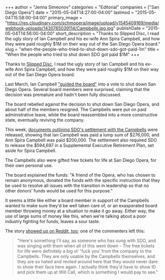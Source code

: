 +++
author = "Jenna Simeonov"
categories = "Editorial"
companies = ["San Diego Opera"]
date = "2015-05-04T14:27:00-04:00"
lastmod = "2015-05-04T15:58:00-04:00"
primary_image = "https://res.cloudinary.com/schmopera/image/upload/v1545409169/media/webhook-uploads/1430765039114/Campbells.jpg.jpg"
publishDate = "2015-05-04T14:56:00-04:00"
short_description = "Thanks to Slipped Disc, I read the ugly story of Ian Campbell and his ex-wife Ann Spira Campbell, and how they were paid roughly $1M on their way out of the San Diego Opera board."
slug = "when-the-people-who-tried-to-shut-down-sdo-got-paid-1m"
title = "When the people who tried to shut down SDO got paid $1M"
+++

Thanks to [Slipped Disc](http://slippedisc.com/2015/05/opera-pays-1-million-to-pair-who-crashed-the-company/), I read the ugly story of Ian Campbell and his ex-wife Ann Spira Campbell, and how they were paid roughly $1M on their way out of the San Diego Opera board. 

Last March, Ian Campbell ["guided the board"](http://www.kpbs.org/news/2015/may/01/san-diego-opera-paid-former-director-campbell/) into a vote to shut down San Diego Opera. Several board members were surprised, claiming that the decision was premature and hadn't been fully discussed.

The board rebelled against the decision to shut down San Diego Opera, and about half of the members resigned. The Campbells were put on paid administrative leave, while the board reassembled into a more constructive state, eventually reviving the company.

This week, [documents outlining SDO's settlement with the Campbells](https://www.documentcloud.org/documents/2071291-opera-990.html) were released, showing that Ian Campbell was paid a lump sum of $276,000, and Ann Spira Campbell was paid $200,000. The settlement also required SDO to release the $594,697 in a Supplemental Executive Retirement Plan, set aside for Spira Campbell.

The Campbells also were gifted free tickets for life at San Diego Opera, for their own personal use.

The board explained the funds: "A friend of the Opera, who has chosen to remain anonymous, donated the funds with the specific instruction that they be used to resolve all issues with the transition in leadership so that no other donors’ funds would be used for this purpose."

It seems a little like either a board member in support of the Campbells wanted to make sure they'd be well taken care of, or an exasperated board member throwing money at a situation to make it go away. Either way, the use of large sums of money like this, when we're talking about a poor industry fighting for funds, leaves a sour taste.

The story [showed up on Reddit, too](http://www.reddit.com/r/opera/comments/34s3n7/san_diego_opera_pays_1_million_to_pair_who/); one of the commenters left this:

> "Here's something I'll say, as someone who has sung with SDO, and was singing with them when all of this went down -
The free tickets for life were definitely a big ol' 'fuck you' from the company to the Campbells. They are only usable by the Campbells themselves, and they are so hated and reviled around here that they would never dare to show their face here again. I actually think they'd have to show ID and pick them up at Will Call, which is something I would pay to see."
